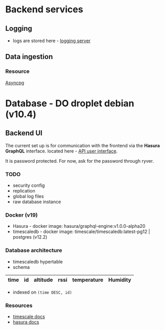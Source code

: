 # Backend services

## Logging 

-   logs are stored here -  [logging server](http://159.89.152.16/logs/)

## Data ingestion

### Resource
[Asyncpg](https://github.com/MagicStack/asyncpg)


# Database - DO droplet debian (v10.4)

## Backend UI 
The current set up is for communication with the frontend via the **Hasura GraphQL** interface.
located here - [API user interface](http://64.227.104.52:8080/console).

It is password protected. For now, ask for the password through ryver.

### TODO 
-   security config
-   replication
-   global log files
-   raw database instance

### Docker (v19)
-   Hasura -  docker image: hasura/graphql-engine:v1.0.0-alpha20
-   timescaledb - docker image: timescale/timescaledb:latest-pg12 | postgres (v12.2)

### Database architecture

-   timescaledb hypertable
-   schema

| time | id | altitude | rssi | temperature | Humidity |
|------|----|----------|------|-------------|----------|

-   indexed on ``(time DESC, id)``


### Resources 
-   [timescale docs](http://64.227.104.52:8080/console)
-   [hasura docs](https://hasura.io/docs/1.0/graphql/manual/index.html)
